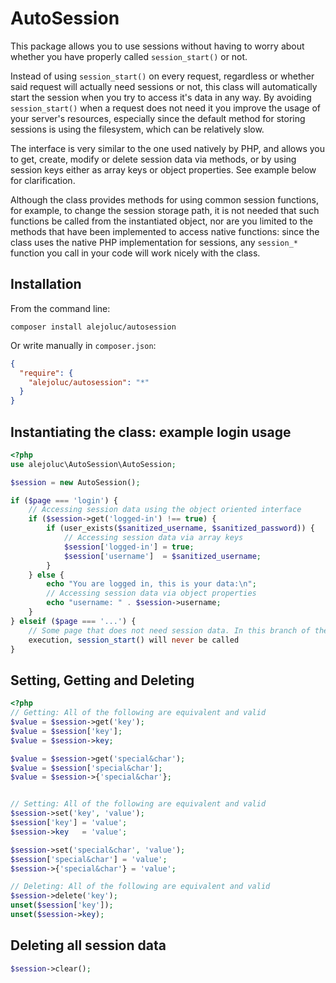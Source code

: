 # AutoSession

This package allows you to use sessions without having to worry about
whether you have properly called `session_start()` or not.

Instead of using `session_start()` on every request, regardless or whether
said request will actually need sessions or not, this class will automatically
start the session when you try to access it's data in any way. By avoiding
`session_start()` when a request does not need it you improve the usage of
your server's resources, especially since the default method for storing
sessions is using the filesystem, which can be relatively slow.
 
The interface is very similar to the one used natively by PHP, and allows
you to get, create, modify or delete session data via methods, or by using
session keys either as array keys or object properties. See example below
for clarification.

Although the class provides methods for using common session functions,
for example, to change the session storage path, it is not needed that
such functions be called from the instantiated object, nor are you limited
to the methods that have been implemented to access native functions:
since the class uses the native PHP implementation for sessions, any
`session_*` function you call in your code will work nicely
with the class.

## Installation

From the command line:

`composer install alejoluc/autosession`

Or write manually in `composer.json`:

```json
{
  "require": {
    "alejoluc/autosession": "*"
  }
}
```

## Instantiating the class: example login usage

```php
<?php
use alejoluc\AutoSession\AutoSession;

$session = new AutoSession();

if ($page === 'login') {
    // Accessing session data using the object oriented interface
    if ($session->get('logged-in') !== true) {
        if (user_exists($sanitized_username, $sanitized_password)) {
            // Accessing session data via array keys
            $session['logged-in'] = true;
            $session['username']  = $sanitized_username;
        }   
    } else {
        echo "You are logged in, this is your data:\n";
        // Accessing session data via object properties
        echo "username: " . $session->username;
    }   
} elseif ($page === '...') {
    // Some page that does not need session data. In this branch of the
    execution, session_start() will never be called
}
```

## Setting, Getting and Deleting

```php
<?php
// Getting: All of the following are equivalent and valid
$value = $session->get('key');
$value = $session['key'];
$value = $session->key;

$value = $session->get('special&char');
$value = $session['special&char'];
$value = $session->{'special&char'};


// Setting: All of the following are equivalent and valid
$session->set('key', 'value');
$session['key'] = 'value';
$session->key   = 'value';

$session->set('special&char', 'value');
$session['special&char'] = 'value';
$session->{'special&char'} = 'value';

// Deleting: All of the following are equivalent and valid
$session->delete('key');
unset($session['key']);
unset($session->key);
```

## Deleting all session data

```php
$session->clear();
```